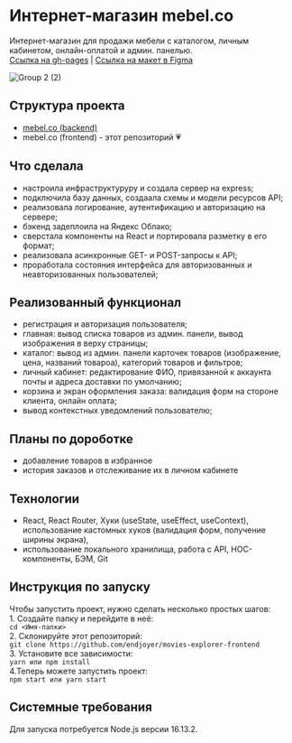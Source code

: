 # Интернет-магазин mebel.co
Интернет-магазин для продажи мебели с каталогом, личным кабинетом, онлайн-оплатой и админ. панелью.  
[Ссылка на gh-pages]()  |  [Ссылка на макет в Figma]()  


![Group 2 (2)](https://github.com/niksander/mebel.co/assets/141334313/82df5d03-e11c-4aa4-a62a-2218bb7d47ea)


## Структура проекта
* [mebel.co (backend)]()
* mebel.co (frontend) - этот репозиторий 💗 

## Что сделала
* настроила инфраструктуруру и создала сервер на express;
* подключила базу данных, создаала схемы и модели ресурсов API;
* реализовала логирование, аутентификацию и авторизацию на сервере;
* бэкенд задеплоила на Яндекс Облако;
* сверстала компоненты на React и портировала разметку в его формат;
* реализовала асинхронные GET- и POST-запросы к API;
* проработала состояния интерфейса для авторизованных и неавторизованных пользователей;

## Реализованный функционал
* регистрация и авторизация пользователя;
* главная: вывод списка товаров из админ. панели, вывод изображения в верху страницы;
* каталог: вывод из админ. панели карточек товаров (изображение, цена, названий товароа), категорий товаров и фильтров; 
* личный кабинет: редактирование ФИО, привязанной к аккаунта почты и адреса доставки по умолчанию;
* корзина и экран оформления заказа: валидация форм на стороне клиента, онлайн оплата; 
* вывод контекстных уведомлений пользователю;

## Планы по дороботке
* добавление товаров в избранное
* история заказов и отслеживание их в личном кабинете

## Технологии
* React, React Router, Хуки (useState, useEffect, useContext), использование кастомных хуков (валидация форм, получение ширины экрана),
* использование локального хранилища, работа с API, HOC-компоненты, БЭМ, Git 

## Инструкция по запуску
Чтобы запустить проект, нужно сделать несколько простых шагов:
<br>1. Создайте папку и перейдите в неё:
<br>`cd <Имя-папки>`
<br>2. Склонируйте этот репозиторий:
<br>`git clone https://github.com/endjoyer/movies-explorer-frontend`
<br>3. Установите все зависимости:
<br>`yarn или npm install`
<br>4.Теперь можете запустить проект:
<br>`npm start или yarn start`

## Системные требования
Для запуска потребуется Node.js версии 16.13.2.
